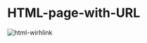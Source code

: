 # HTML-page-with-URL

![html-wirhlink](https://user-images.githubusercontent.com/82834644/120545376-6e25f900-c3a3-11eb-8ae8-63f8dcee222b.PNG)
